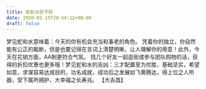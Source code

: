 ```yaml
---
title: 蛇和水好不好
date: 2020-02-15T20:54:12+08:00
draft: false
---
```


梦见蛇和水意味着：今天的你有机会充当和事老的角色。
凭着你的独立，你自然能有公正的裁断，但是也要记得在言词上清楚明晰，让人理解你的用意！此外，今天在花销方面，AA制更符合气氛。
找几个好友一起逛街或参与团队购物的话，获得的折扣优惠也更多哦！梦见蛇和水的吉凶：三才配置至为优胜，基础坚实，希望如意，求谋容易达成目的，功名成就，成功后之发展如飞黄腾达，得上位之人所器，受下属所拥护，大幸福之长寿兆。
【大吉昌】